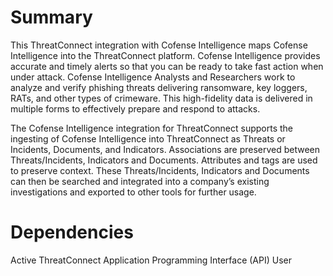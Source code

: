 # Summary

This ThreatConnect integration with Cofense Intelligence maps Cofense Intelligence into the ThreatConnect platform. Cofense Intelligence provides accurate and timely alerts so that you can be ready to take fast action when under attack. Cofense Intelligence Analysts and Researchers work to analyze and verify phishing threats delivering ransomware, key loggers, RATs, and other types of crimeware. This high-fidelity data is delivered in multiple forms to effectively prepare and respond to attacks.

The Cofense Intelligence integration for ThreatConnect supports the ingesting of Cofense Intelligence into ThreatConnect as Threats or Incidents, Documents, and Indicators. Associations are preserved between Threats/Incidents, Indicators and Documents. Attributes and tags are used to preserve context. These Threats/Incidents, Indicators and Documents can then be searched and integrated into a company’s existing investigations and exported to other tools for further usage.

# Dependencies

Active ThreatConnect Application Programming Interface (API) User
